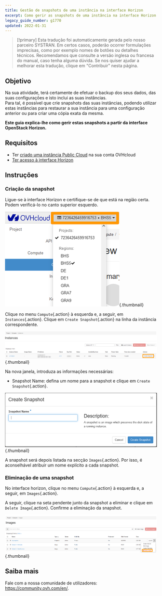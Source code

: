 ```yaml
---
title: Gestão de snapshots de uma instância na interface Horizon
excerpt: Como gerir as snapshots de uma instância na interface Horizon
legacy_guide_number: g1770
updated: 2022-01-31
---
```


> [!primary]
> Esta tradução foi automaticamente gerada pelo nosso parceiro SYSTRAN. Em certos casos, poderão ocorrer formulações imprecisas, como por exemplo nomes de botões ou detalhes técnicos. Recomendamos que consulte a versão inglesa ou francesa do manual, caso tenha alguma dúvida. Se nos quiser ajudar a melhorar esta tradução, clique em "Contribuir" nesta página.
>


## Objetivo

Na sua atividade, terá certamente de efetuar o backup dos seus dados, das suas configurações e isto inclui as suas instâncias.<br>
Para tal, é possível que crie snapshots das suas instâncias, podendo utilizar estas instâncias para restaurar a sua instância para uma configuração anterior ou para criar uma cópia exata da mesma.

**Este guia explica-lhe como gerir estas snapshots a partir da interface OpenStack Horizon.**

## Requisitos

- Ter [criado uma instância Public Cloud](/pages/public_cloud/compute/public-cloud-first-steps#3o-passo-criacao-de-uma-instancia) na sua conta OVHcloud
- [Ter acesso à interface Horizon](/pages/public_cloud/compute/introducing_horizon)

## Instruções

### Criação da snapshot

Ligue-se à interface Horizon e certifique-se de que está na região certa. Podem verificá-lo no canto superior esquerdo. 

![Seleção da região](images/region2021.png){.thumbnail}

Clique no menu `Compute`{.action} à esquerda e, a seguir, em `Instances`{.action}. Clique em `Create Snapshot`{.action} na linha da instância correspondente.

![Snapshot](images/createsnapshot.png){.thumbnail}

Na nova janela, introduza as informações necessárias:

* Snapshot Name: defina um nome para a snapshot e clique em `Create Snapshot`{.action}.

![Snapshot](images/createsnapshot2.png){.thumbnail}

A snapshot será depois listada na secção `Images`{.action}. Por isso, é aconselhável atribuir um nome explícito a cada snapshot. 

### Eliminação de uma snapshot

No interface horizon, clique no menu `Compute`{.action} à esquerda e, a seguir, em `Images`{.action}.

A seguir, clique na seta pendente junto da snapshot a eliminar e clique em `Delete Image`{.action}. Confirme a eliminação da snapshot.

![public-cloud](images/deletesnapshot.png){.thumbnail}

## Saiba mais

Fale com a nossa comunidade de utilizadores: <https://community.ovh.com/en/>.
